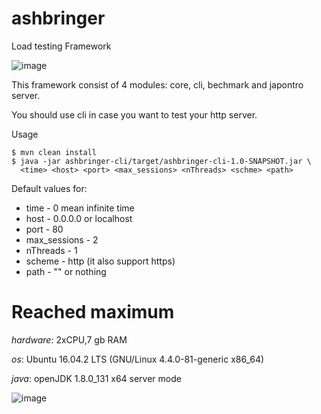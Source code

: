 # ashbringer
Load testing Framework

![image](https://user-images.githubusercontent.com/16746106/27516254-0d7556a2-59bf-11e7-8b3d-7709e5283341.png)

This framework consist of 4 modules: core, cli, bechmark and japontro server.

You should use cli in case you want to test your http server.

Usage
```
$ mvn clean install
$ java -jar ashbringer-cli/target/ashbringer-cli-1.0-SNAPSHOT.jar \
  <time> <host> <port> <max_sessions> <nThreads> <schme> <path>
```
Default values for:
* time          - 0 mean infinite time
* host          - 0.0.0.0 or localhost
* port          - 80
* max_sessions  - 2
* nThreads      - 1
* scheme        - http (it also support https)
* path          - "" or nothing

# Reached maximum
*hardware*: 2xCPU,7 gb RAM

*os*: Ubuntu 16.04.2 LTS (GNU/Linux 4.4.0-81-generic x86_64)

*java*: openJDK 1.8.0_131 x64 server mode

![image](https://user-images.githubusercontent.com/16746106/27520468-fb7d1678-5a14-11e7-85eb-6ff9c1e27362.png)
